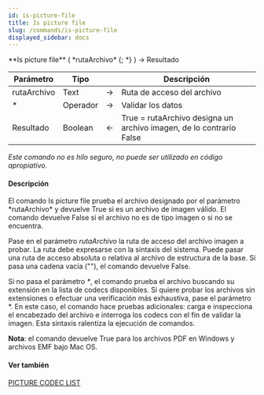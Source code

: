 ```yaml
---
id: is-picture-file
title: Is picture file
slug: /commands/is-picture-file
displayed_sidebar: docs
---
```


<!--REF #_command_.Is picture file.Syntax-->**Is picture file** ( *rutaArchivo* {; *} ) -> Resultado<!-- END REF-->
<!--REF #_command_.Is picture file.Params-->
| Parámetro | Tipo |  | Descripción |
| --- | --- | --- | --- |
| rutaArchivo | Text | &#8594;  | Ruta de acceso del archivo |
| * | Operador | &#8594;  | Validar los datos |
| Resultado | Boolean | &#8592; | True = rutaArchivo designa un archivo imagen, de lo contrario False |

<!-- END REF-->

*Este comando no es hilo seguro, no puede ser utilizado en código apropiativo.*


#### Descripción 

<!--REF #_command_.Is picture file.Summary-->El comando Is picture file prueba el archivo designado por el parámetro *rutaArchivo* y devuelve True si es un archivo de imagen válido.<!-- END REF--> El comando devuelve False si el archivo no es de tipo imagen o si no se encuentra.   
  
Pase en el parámetro *rutaArchivo* la ruta de acceso del archivo imagen a probar. La ruta debe expresarse con la sintaxis del sistema. Puede pasar una ruta de acceso absoluta o relativa al archivo de estructura de la base. Si pasa una cadena vacía (""), el comando devuelve False.   
  
Si no pasa el parámetro *\**, el comando prueba el archivo buscando su extensión en la lista de codecs disponibles. Si quiere probar los archivos sin extensiones o efectuar una verificación más exhaustiva, pase el parámetro \*. En este caso, el comando hace pruebas adicionales: carga e inspecciona el encabezado del archivo e interroga los codecs con el fin de validar la imagen. Esta sintaxis ralentiza la ejecución de comandos.  
  
**Nota**: el comando devuelve True para los archivos PDF en Windows y archivos EMF bajo Mac OS.

#### Ver también 

[PICTURE CODEC LIST](picture-codec-list.md)  